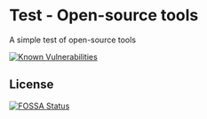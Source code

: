 # Test - Open-source tools

A simple test of open-source tools

[![Known Vulnerabilities](https://snyk.io/test/github/joeireland/test/badge.svg)](https://snyk.io/test/github/joeireland/test)

## License
[![FOSSA Status](https://app.fossa.io/api/projects/git%2Bgithub.com%2Fjoeireland%2Ftest.svg?type=large)](https://app.fossa.io/projects/git%2Bgithub.com%2Fjoeireland%2Ftest?ref=badge_large)